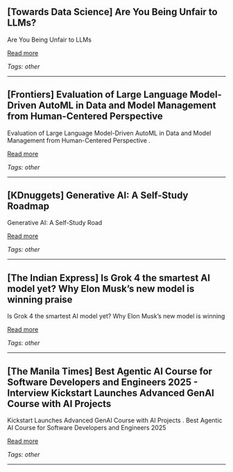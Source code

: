 ## [Towards Data Science] Are You Being Unfair to LLMs?

Are You Being Unfair to LLMs

[Read more](https://towardsdatascience.com/are-you-being-unfair-to-llms/)

_Tags: other_

---
## [Frontiers] Evaluation of Large Language Model-Driven AutoML in Data and Model Management from Human-Centered Perspective

Evaluation of Large Language Model-Driven AutoML in Data and Model Management from Human-Centered Perspective .

[Read more](https://www.frontiersin.org/journals/artificial-intelligence/articles/10.3389/frai.2025.1590105/abstract)

_Tags: other_

---
## [KDnuggets] Generative AI: A Self-Study Roadmap

Generative AI: A Self-Study Road

[Read more](https://www.kdnuggets.com/generative-ai-a-self-study-roadmap)

_Tags: other_

---
## [The Indian Express] Is Grok 4 the smartest AI model yet? Why Elon Musk’s new model is winning praise

Is Grok 4 the smartest AI model yet? Why Elon Musk’s new model is winning

[Read more](https://indianexpress.com/article/technology/artificial-intelligence/is-grok-4-the-smartest-ai-model-yet-elon-musk-xai-10120394/)

_Tags: other_

---
## [The Manila Times] Best Agentic AI Course for Software Developers and Engineers 2025 - Interview Kickstart Launches Advanced GenAI Course with AI Projects

Kickstart Launches Advanced GenAI Course with AI Projects . Best Agentic AI Course for Software Developers and Engineers 2025

[Read more](https://www.manilatimes.net/2025/07/12/tmt-newswire/globenewswire/best-agentic-ai-course-for-software-developers-and-engineers-2025-interview-kickstart-launches-advanced-genai-course-with-ai-projects/2148010)

_Tags: other_

---
